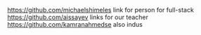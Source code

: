 https://github.com/michaelshimeles link for person for full-stack
https://github.com/aissayev  links for our teacher 
https://github.com/kamranahmedse also indus